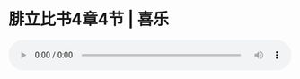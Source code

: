 # 腓立比书4章4节 | 喜乐

<audio style="width: 100%;" preload="false" controls controlslist="nodownload"><source src="http://file.simai.life/audio/mp3/2019/191229_003.mp3" type="audio/mpeg">Your browser does not support the audio element.</audio>



